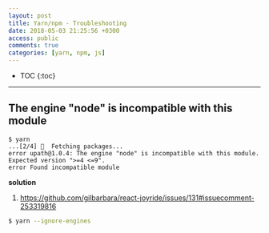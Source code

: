 ```yaml
---
layout: post
title: Yarn/npm - Troubleshooting
date: 2018-05-03 21:25:56 +0300
access: public
comments: true
categories: [yarn, npm, js]
---
```


<!-- more -->

* TOC
{:toc}
<hr>

The engine "node" is incompatible with this module
--------------------------------------------------

```
$ yarn
...[2/4] 🚚  Fetching packages...
error upath@1.0.4: The engine "node" is incompatible with this module. Expected version ">=4 <=9".
error Found incompatible module
```

**solution**

1. <https://github.com/gilbarbara/react-joyride/issues/131#issuecomment-253319816>

```sh
$ yarn --ignore-engines
```
